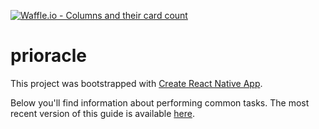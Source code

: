 [![Waffle.io - Columns and their card count](https://badge.waffle.io/59a664c71a08a57c328429259a878d3f4a42482cd6806ca29c2e07649bbbdc6e.svg?columns=all)](https://waffle.io/ArnoldSalas/prioracle)
# prioracle

This project was bootstrapped with [Create React Native App](https://github.com/react-community/create-react-native-app).

Below you'll find information about performing common tasks. The most recent version of this guide is available [here](https://github.com/react-community/create-react-native-app/blob/master/react-native-scripts/template/README.md).
